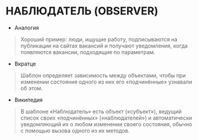 # НАБЛЮДАТЕЛЬ (OBSERVER)

* Аналогия

> Хороший пример: люди, ищущие работу, подписываются на публикации на сайтах вакансий и получают уведомления, когда появляются вакансии, подходящие по параметрам.

* Вкратце

> Шаблон определяет зависимость между объектами, чтобы при изменении состояния одного из них его «подчинённые» узнавали об этом.

* Википедия

> В шаблоне «Наблюдатель» есть объект («субъект»), ведущий список своих «подчинённых» («наблюдателей») и автоматически уведомляющий их о любом изменении своего состояния, обычно с помощью вызова одного из их методов.